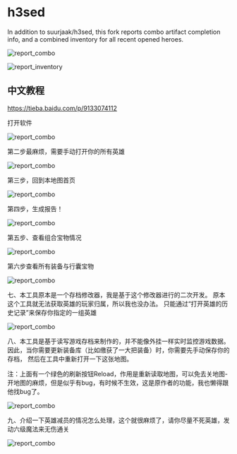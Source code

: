 h3sed
=====

In addition to suurjaak/h3sed, this fork reports combo artifact completion info, and a combined inventory for all recent opened heroes.

![report_combo](https://raw.githubusercontent.com/yatyricky/h3sed/master/readme-res/report_combo.png)

![report_inventory](https://raw.githubusercontent.com/yatyricky/h3sed/master/readme-res/report_inventory.png)

## 中文教程

https://tieba.baidu.com/p/9133074112

打开软件

![report_combo](https://raw.githubusercontent.com/yatyricky/h3sed/master/readme-res/t1.jpg)

第二步最麻烦，需要手动打开你的所有英雄

![report_combo](https://raw.githubusercontent.com/yatyricky/h3sed/master/readme-res/t2.jpg)

第三步，回到本地图首页

![report_combo](https://raw.githubusercontent.com/yatyricky/h3sed/master/readme-res/t3.jpg)

第四步，生成报告！

![report_combo](https://raw.githubusercontent.com/yatyricky/h3sed/master/readme-res/t4.jpg)

第五步、查看组合宝物情况

![report_combo](https://raw.githubusercontent.com/yatyricky/h3sed/master/readme-res/t5.jpg)

第六步查看所有装备与行囊宝物

![report_combo](https://raw.githubusercontent.com/yatyricky/h3sed/master/readme-res/t6.jpg)

七、本工具原本是一个存档修改器，我是基于这个修改器进行的二次开发。
原本这个工具就无法获取英雄的玩家归属，所以我也没办法。
只能通过“打开英雄的历史记录”来保存你指定的一组英雄

![report_combo](https://raw.githubusercontent.com/yatyricky/h3sed/master/readme-res/t7.jpg)

八、本工具是基于读写游戏存档来制作的，并不能像外挂一样实时监控游戏数据。
因此，当你需要更新装备库（比如缴获了一大把装备）时，你需要先手动保存你的存档，
然后在工具中重新打开一下这张地图。

注：上面有一个绿色的刷新按钮Reload，作用是重新读取地图，可以免去关地图-开地图的麻烦，但是似乎有bug，有时候不生效，这是原作者的功能，我也懒得跟他找bug了。

![report_combo](https://raw.githubusercontent.com/yatyricky/h3sed/master/readme-res/t8.jpg)

九、介绍一下英雄减员的情况怎么处理，这个就很麻烦了，请你尽量不死英雄，发动六级魔法来无伤通关

![report_combo](https://raw.githubusercontent.com/yatyricky/h3sed/master/readme-res/t9.jpg)
